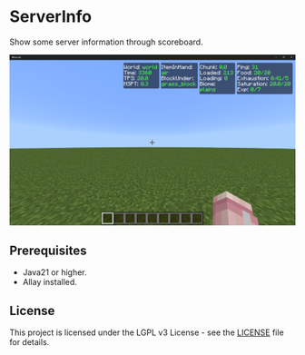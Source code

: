 # ServerInfo

Show some server information through scoreboard.

![img.png](img.png)

## Prerequisites

- Java21 or higher.
- Allay installed.

## License

This project is licensed under the LGPL v3 License - see the [LICENSE](LICENSE) file for details.